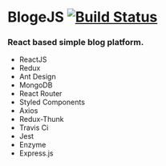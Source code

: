 # BlogeJS [![Build Status](https://travis-ci.org/KamilDwo/BlogeJS.svg?branch=master)](https://travis-ci.org/KamilDwo/BlogeJS)

### React based simple blog platform.

* ReactJS
* Redux
* Ant Design
* MongoDB
* React Router
* Styled Components
* Axios
* Redux-Thunk
* Travis Ci
* Jest
* Enzyme
* Express.js
